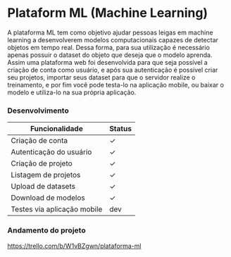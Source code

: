 # Plataform ML (Machine Learning)

A plataforma ML tem como objetivo ajudar pessoas leigas em machine learning a desenvolverem modelos computacionais capazes de detectar objetos em tempo real.
Dessa forma, para sua utilização é necessário apenas possuir o dataset do objeto que deseja que o modelo aprenda. Assim uma plataforma web foi desenvolvida para que seja possível a criação de conta como usuário, e após sua autenticação é possível criar seu projetos, importar seus dataset para que o servidor realize o treinamento, e por fim você pode testa-lo na aplicação mobile, ou baixar o modelo e utiliza-lo na sua própria aplicação.

### Desenvolvimento
| Funcionalidade | Status |
| ------ | ------ |
| Criação de conta | ✓ |
| Autenticação do usuário | ✓ |
| Criação de projeto | ✓ |
| Listagem de projetos | ✓ |
| Upload de datasets | ✓ |
| Download de modelos | ✓ |
| Testes via aplicação mobile | dev |

 
 ### Andamento do projeto
https://trello.com/b/W1vBZgwn/plataforma-ml

